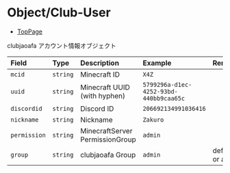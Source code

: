 # Object/Club-User

- [TopPage](/api-docs/)

clubjaoafa アカウント情報オブジェクト

| Field        | Type     | Description                     | Example                                | Remarks          |
| :----------- | :------- | :------------------------------ | :------------------------------------- | :--------------- |
| `mcid`       | `string` | Minecraft ID                    | `X4Z`                                  |                  |
| `uuid`       | `string` | Minecraft UUID (with hyphen)    | `5799296a-d1ec-4252-93bd-440bb9caa65c` |                  |
| `discordid`  | `string` | Discord ID                      | `206692134991036416`                   |                  |
| `nickname`   | `string` | Nickname                        | `Zakuro`                               |                  |
| `permission` | `string` | MinecraftServer PermissionGroup | `admin`                                |                  |
| `group`      | `string` | clubjaoafa Group                | `admin`                                | default or admin |
